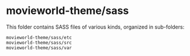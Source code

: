 # movieworld-theme/sass

This folder contains SASS files of various kinds, organized in sub-folders:

    movieworld-theme/sass/etc
    movieworld-theme/sass/src
    movieworld-theme/sass/var
